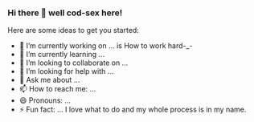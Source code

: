 ### Hi there 👋 well cod-sex here!

Here are some ideas to get you started:

- 🔭 I’m currently working on ... is How to work hard-_-
- 🌱 I’m currently learning ...
- 👯 I’m looking to collaborate on ...
- 🤔 I’m looking for help with ...
- 💬 Ask me about ...
- 📫 How to reach me: ...
- 😄 Pronouns: ...
- ⚡ Fun fact: ... I love what to do and my whole process is in my name.
